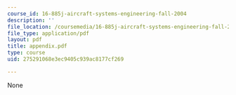 ```yaml
---
course_id: 16-885j-aircraft-systems-engineering-fall-2004
description: ''
file_location: /coursemedia/16-885j-aircraft-systems-engineering-fall-2004/275291068e3ec9405c939ac8177cf269_appendix.pdf
file_type: application/pdf
layout: pdf
title: appendix.pdf
type: course
uid: 275291068e3ec9405c939ac8177cf269

---
```

None
